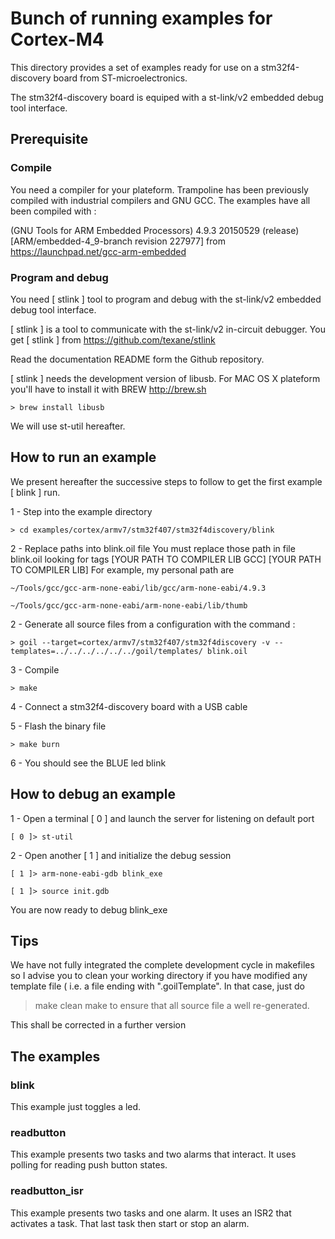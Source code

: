 # Bunch of running examples for Cortex-M4

This directory provides a set of examples ready for use on a 
stm32f4-discovery board from ST-microelectronics.

The stm32f4-discovery board is equiped with a st-link/v2 embedded debug tool interface.

## Prerequisite

### Compile

You need a compiler for your plateform.
Trampoline has been previously compiled with industrial compilers and GNU GCC.
The examples have all been compiled with :

(GNU Tools for ARM Embedded Processors) 4.9.3 20150529 (release) [ARM/embedded-4_9-branch revision 227977]
from 
https://launchpad.net/gcc-arm-embedded

### Program and debug
 
You need [ stlink ] tool to program and debug with the st-link/v2 embedded debug tool interface.

[ stlink ] is a tool to communicate with the st-link/v2 in-circuit debugger.
You get [ stlink ] from 
https://github.com/texane/stlink

Read the documentation README form the Github repository.

[ stlink ] needs the development version of libusb.
For MAC OS X plateform you'll have to install it with BREW
http://brew.sh

    > brew install libusb

We will use st-util hereafter.

## How to run an example

We present hereafter the successive steps to follow to get the first example [ blink ] run.

1 - Step into the example directory

    > cd examples/cortex/armv7/stm32f407/stm32f4discovery/blink 

2 - Replace paths into blink.oil file
   You must replace those path in file blink.oil looking for tags
    [YOUR PATH TO COMPILER LIB GCC]
    [YOUR PATH TO COMPILER LIB]
    For example, my personal path are
    
    ~/Tools/gcc/gcc-arm-none-eabi/lib/gcc/arm-none-eabi/4.9.3
    
    ~/Tools/gcc/gcc-arm-none-eabi/arm-none-eabi/lib/thumb

2 - Generate all source files from a configuration with the command :

    > goil --target=cortex/armv7/stm32f407/stm32f4discovery -v --templates=../../../../../../goil/templates/ blink.oil

3 - Compile

    > make

4 - Connect a stm32f4-discovery board with a USB cable

5 - Flash the binary file

    > make burn 

6 - You should see the BLUE led blink 

## How to debug an example

1 - Open a terminal [ 0 ] and launch the server for listening on default port 

    [ 0 ]> st-util

2 - Open another [ 1 ] and initialize the debug session

    [ 1 ]> arm-none-eabi-gdb blink_exe

    [ 1 ]> source init.gdb

You are now ready to debug blink_exe

## Tips

We have not fully integrated the complete development cycle in makefiles so I advise you to clean your working directory 
if you have modified any template file ( i.e. a file ending with ".goilTemplate".
In that case, just do
> make clean
> make
to ensure that all source file a well re-generated.

This shall be corrected in a further version

## The examples

### blink

This example just toggles a led.

### readbutton

This example presents two tasks and two alarms that interact.
It uses polling for reading push button states.

### readbutton_isr

This example presents two tasks and one alarm.
It uses an ISR2 that activates a task. That last task then start or stop an alarm.
